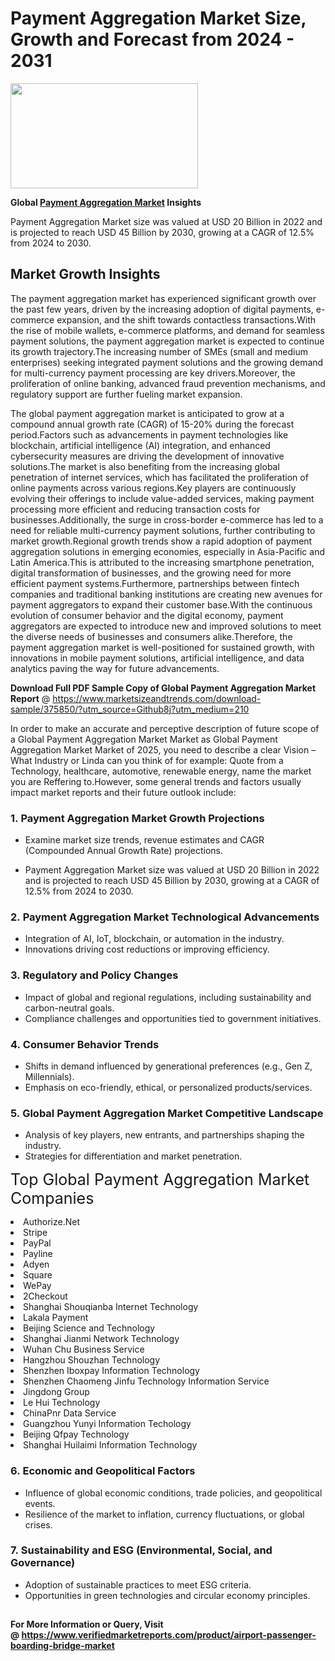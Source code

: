 <H1>Payment Aggregation Market Size, Growth and Forecast from 2024 - 2031</H1><img class="aligncenter size-medium wp-image-584254" src="https://thirdeyenews.in/wp-content/uploads/2024/09/Global-Market-Research-300x168.jpeg" alt="" width="300" height="168" /><p><strong>Global&nbsp;<a href="https://www.marketsizeandtrends.com/download-sample/375850/?utm_source=Github8j?utm_medium=210">Payment Aggregation Market</a> Insights</strong></p><p>Payment Aggregation Market size was valued at USD 20 Billion in 2022 and is projected to reach USD 45 Billion by 2030, growing at a CAGR of 12.5% from 2024 to 2030.</p><p><h2>Market Growth Insights</h2> <p>The payment aggregation market has experienced significant growth over the past few years, driven by the increasing adoption of digital payments, e-commerce expansion, and the shift towards contactless transactions.With the rise of mobile wallets, e-commerce platforms, and demand for seamless payment solutions, the payment aggregation market is expected to continue its growth trajectory.The increasing number of SMEs (small and medium enterprises) seeking integrated payment solutions and the growing demand for multi-currency payment processing are key drivers.Moreover, the proliferation of online banking, advanced fraud prevention mechanisms, and regulatory support are further fueling market expansion.</p> <p>The global payment aggregation market is anticipated to grow at a compound annual growth rate (CAGR) of 15-20% during the forecast period.Factors such as advancements in payment technologies like blockchain, artificial intelligence (AI) integration, and enhanced cybersecurity measures are driving the development of innovative solutions.The market is also benefiting from the increasing global penetration of internet services, which has facilitated the proliferation of online payments across various regions.Key players are continuously evolving their offerings to include value-added services, making payment processing more efficient and reducing transaction costs for businesses.Additionally, the surge in cross-border e-commerce has led to a need for reliable multi-currency payment solutions, further contributing to market growth.Regional growth trends show a rapid adoption of payment aggregation solutions in emerging economies, especially in Asia-Pacific and Latin America.This is attributed to the increasing smartphone penetration, digital transformation of businesses, and the growing need for more efficient payment systems.Furthermore, partnerships between fintech companies and traditional banking institutions are creating new avenues for payment aggregators to expand their customer base.With the continuous evolution of consumer behavior and the digital economy, payment aggregators are expected to introduce new and improved solutions to meet the diverse needs of businesses and consumers alike.Therefore, the payment aggregation market is well-positioned for sustained growth, with innovations in mobile payment solutions, artificial intelligence, and data analytics paving the way for future advancements.<p><span class=""><strong>Download Full PDF Sample Copy of Global Payment Aggregation Market Report</strong> @ <a href="https://www.marketsizeandtrends.com/download-sample/375850/?utm_source=Github8j?utm_medium=210" target="_blank">https://www.marketsizeandtrends.com/download-sample/375850/?utm_source=Github8j?utm_medium=210</a></span></p><p>In order to make an accurate and perceptive description of future scope of a Global&nbsp;Payment Aggregation Market Market as Global&nbsp;Payment Aggregation Market Market of 2025, you need to describe a clear Vision &ndash; What Industry or Linda can you think of for example: Quote from a Technology, healthcare, automotive, renewable energy, name the market you are Reffering to.However, some general trends and factors usually impact market reports and their future outlook include:</p><h3>1.&nbsp;<strong>Payment Aggregation Market Growth Projections</strong></h3><ul><li>Examine market size trends, revenue estimates and CAGR (Compounded Annual Growth Rate) projections.</li><li><p>Payment Aggregation Market size was valued at USD 20 Billion in 2022 and is projected to reach USD 45 Billion by 2030, growing at a CAGR of 12.5% from 2024 to 2030.</p></li></ul><h3>2.&nbsp;<strong>Payment Aggregation Market Technological Advancements</strong></h3><ul><li>Integration of AI, IoT, blockchain, or automation in the industry.</li><li>Innovations driving cost reductions or improving efficiency.</li></ul><h3>3.&nbsp;<strong>Regulatory and Policy Changes</strong></h3><ul><li>Impact of global and regional regulations, including sustainability and carbon-neutral goals.</li><li>Compliance challenges and opportunities tied to government initiatives.</li></ul><h3>4.&nbsp;<strong>Consumer Behavior Trends</strong></h3><ul><li>Shifts in demand influenced by generational preferences (e.g., Gen Z, Millennials).</li><li>Emphasis on eco-friendly, ethical, or personalized products/services.</li></ul><h3>5.&nbsp;<strong>Global Payment Aggregation Market Competitive Landscape</strong></h3><ul><li>Analysis of key players, new entrants, and partnerships shaping the industry.</li><li>Strategies for differentiation and market penetration.</li></ul><p data-pm-slice="1 1 []"><span style="color: inherit; font-family: inherit; font-size: 25px;">Top Global Payment Aggregation Market Companies</span></p><div class="" data-test-id=""><p><li>Authorize.Net</li><li> Stripe</li><li> PayPal</li><li> Payline</li><li> Adyen</li><li> Square</li><li> WePay</li><li> 2Checkout</li><li> Shanghai Shouqianba Internet Technology</li><li> Lakala Payment</li><li> Beijing Science and Technology</li><li> Shanghai Jianmi Network Technology</li><li> Wuhan Chu Business Service</li><li> Hangzhou Shouzhan Technology</li><li> Shenzhen Iboxpay Information Technology</li><li> Shenzhen Chaomeng Jinfu Technology Information Service</li><li> Jingdong Group</li><li> Le Hui Technology</li><li> ChinaPnr Data Service</li><li> Guangzhou Yunyi Information Techology</li><li> Beijing Qfpay Technology</li><li> Shanghai Huilaimi Information Technology</li></p></div><h3>6.&nbsp;<strong>Economic and Geopolitical Factors</strong></h3><ul><li>Influence of global economic conditions, trade policies, and geopolitical events.</li><li>Resilience of the market to inflation, currency fluctuations, or global crises.</li></ul><h3>7.&nbsp;<strong>Sustainability and ESG (Environmental, Social, and Governance)</strong></h3><ul><li>Adoption of sustainable practices to meet ESG criteria.</li><li>Opportunities in green technologies and circular economy principles.</li></ul><h2><strong style="font-size: 14px;">For More Information or Query, Visit @&nbsp;</strong><a style="background-color: #ffffff; font-size: 14px;" href="https://www.marketsizeandtrends.com/report/payment-aggregation-market/" target="_blank">https://www.verifiedmarketreports.com/product/airport-passenger-boarding-bridge-market</a></h2>